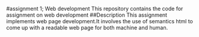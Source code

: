 #assignment 1; Web development
This repository contains the code for assignment on web development
##Description
This assignment implements web page development.It involves the use of semantics html to come up with a readable web page for both machine and human.

